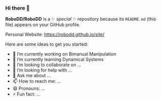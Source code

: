 ### Hi there 👋


**RoboDD/RoboDD** is a ✨ _special_ ✨ repository because its `README.md` (this file) appears on your GitHub profile.

Personal Website: https://robodd.github.io/site/

Here are some ideas to get you started:

- 🔭 I’m currently working on Bimanual Manipulation
- 🌱 I’m currently learning Dynamical Systems
- 👯 I’m looking to collaborate on ...
- 🤔 I’m looking for help with ...
- 💬 Ask me about ...
- 📫 How to reach me: ...
- 😄 Pronouns: ...
- ⚡ Fun fact: ...

<!--
[![RoboDD's GitHub stats](https://github-readme-stats.vercel.app/api?username=robodd)](https://github.com/robodd/github-readme-stats&include_all_commits=true&show_icons=true&count_private=true&hide_rank=true)
-->
